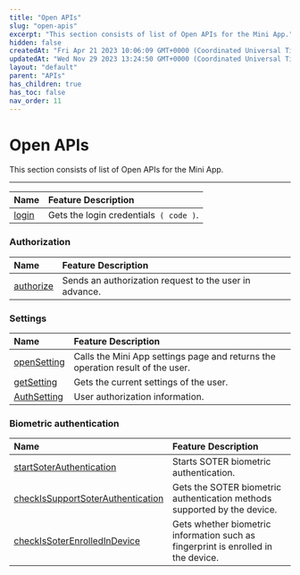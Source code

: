 ```yaml
---
title: "Open APIs"
slug: "open-apis"
excerpt: "This section consists of list of Open APIs for the Mini App."
hidden: false
createdAt: "Fri Apr 21 2023 10:06:09 GMT+0000 (Coordinated Universal Time)"
updatedAt: "Wed Nov 29 2023 13:24:50 GMT+0000 (Coordinated Universal Time)"
layout: "default"
parent: "APIs"
has_children: true
has_toc: false
nav_order: 11
---
```

# Open APIs 
This section consists of list of Open APIs for the Mini App.

***

| Name                           | Feature Description                    |
| :----------------------------- | :------------------------------------- |
| [login](open-apis/login-api#wxlogin) | Gets the login credentials` ( code )`. |

### Authorization

| Name                                           | Feature Description                                    |
| :--------------------------------------------- | :----------------------------------------------------- |
| [authorize](open-apis/authorization-api#wxauthorize) | Sends an authorization request to the user in advance. |

### Settings

| Name                                                     | Feature Description                                                            |
| :------------------------------------------------------- | :----------------------------------------------------------------------------- |
| [openSetting](open-apis/settings-api#wxopensetting)            | Calls the Mini App settings page and returns the operation result of the user. |
| [getSetting](open-apis/settings-api#wxgetsettingobject-object) | Gets the current settings of the user.                                         |
| [AuthSetting](open-apis/settings-api#authsetting)              | User authorization information.                                                |

### Biometric authentication

| Name                                                                                                                 | Feature Description                                                               |
| :------------------------------------------------------------------------------------------------------------------- | :-------------------------------------------------------------------------------- |
| [startSoterAuthentication](open-apis/biometric-authentication-api#startsoterauthentication)                                | Starts SOTER biometric authentication.                                            |
| [checkIsSupportSoterAuthentication](open-apis/biometric-authentication-api#checkissupportsoterauthenticationobject-object) | Gets the SOTER biometric authentication methods supported by the device.          |
| [checkIsSoterEnrolledInDevice](open-apis/biometric-authentication-api#checkissoterenrolledindeviceobject-object)           | Gets whether biometric information such as fingerprint is enrolled in the device. |
